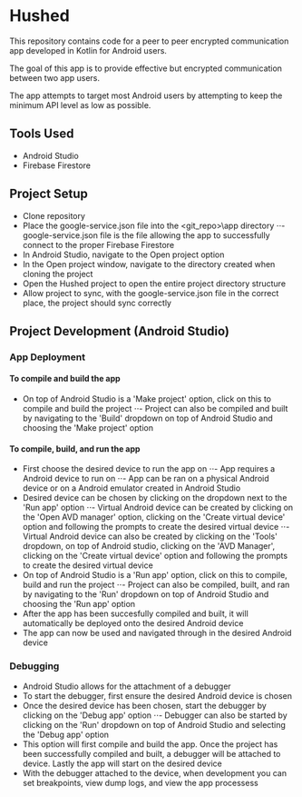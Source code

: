 # Hushed
This repository contains code for a peer to peer encrypted communication app developed in Kotlin for Android users.

The goal of this app is to provide effective but encrypted communication between two app users.

The app attempts to target most Android users by attempting to keep the minimum API level as low as possible.

## Tools Used
- Android Studio
- Firebase Firestore

## Project Setup
- Clone repository
- Place the google-service.json file into the <git_repo>\app directory
⋅⋅- google-service.json file is the file allowing the app to successfully connect to the proper Firebase Firestore
- In Android Studio, navigate to the Open project option
- In the Open project window, navigate to the directory created when cloning the project
- Open the Hushed project to open the entire project directory structure
- Allow project to sync, with the google-service.json file in the correct place, the project should sync correctly 

## Project Development (Android Studio)
### App Deployment
#### To compile and build the app
- On top of Android Studio is a 'Make project' option, click on this to compile and build the project
⋅⋅- Project can also be compiled and built by navigating to the 'Build' dropdown on top of Android Studio and choosing the 'Make project' option

#### To compile, build, and run the app
- First choose the desired device to run the app on
⋅⋅- App requires a Android device to run on
⋅⋅- App can be ran on a physical Android device or on a Android emulator created in Android Studio
- Desired device can be chosen by clicking on the dropdown next to the 'Run app' option
⋅⋅- Virtual Android device can be created by clicking on the 'Open AVD manager' option, clicking on the 'Create virtual device' option and following the prompts to create the desired virtual device
⋅⋅- Virtual Android device can also be created by clicking on the 'Tools' dropdown, on top of Android studio, clicking on the 'AVD Manager', clicking on the 'Create virtual device' option and following the prompts to create the desired virtual device
- On top of Android Studio is a 'Run app' option, click on this to compile, build and run the project
⋅⋅- Project can also be compiled, built, and ran by navigating to the 'Run' dropdown on top of Android Studio and choosing the 'Run app' option
- After the app has been succesfully compiled and built, it will automatically be deployed onto the desired Android device
- The app can now be used and navigated through in the desired Android device

### Debugging
- Android Studio allows for the attachment of a debugger
- To start the debugger, first ensure the desired Android device is chosen
- Once the desired device has been chosen, start the debugger by clicking on the 'Debug app' option
⋅⋅- Debugger can also be started by clicking on the 'Run' dropdown on top of Android Studio and selecting the 'Debug app' option
- This option will first compile and build the app.  Once the project has been successfully compiled and built, a debugger will be attached to device.  Lastly the app will start on the desired device
- With the debugger attached to the device, when development you can set breakpoints, view dump logs, and view the app processess